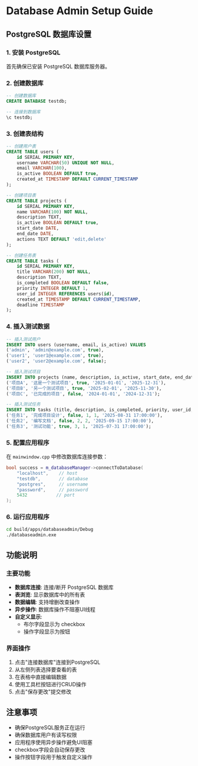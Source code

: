 # Database Admin Setup Guide

## PostgreSQL 数据库设置

### 1. 安装 PostgreSQL

首先确保已安装 PostgreSQL 数据库服务器。

### 2. 创建数据库

```sql
-- 创建数据库
CREATE DATABASE testdb;

-- 连接到数据库
\c testdb;
```

### 3. 创建表结构

```sql
-- 创建用户表
CREATE TABLE users (
    id SERIAL PRIMARY KEY,
    username VARCHAR(50) UNIQUE NOT NULL,
    email VARCHAR(100),
    is_active BOOLEAN DEFAULT true,
    created_at TIMESTAMP DEFAULT CURRENT_TIMESTAMP
);

-- 创建项目表
CREATE TABLE projects (
    id SERIAL PRIMARY KEY,
    name VARCHAR(100) NOT NULL,
    description TEXT,
    is_active BOOLEAN DEFAULT true,
    start_date DATE,
    end_date DATE,
    actions TEXT DEFAULT 'edit,delete'
);

-- 创建任务表
CREATE TABLE tasks (
    id SERIAL PRIMARY KEY,
    title VARCHAR(200) NOT NULL,
    description TEXT,
    is_completed BOOLEAN DEFAULT false,
    priority INTEGER DEFAULT 1,
    user_id INTEGER REFERENCES users(id),
    created_at TIMESTAMP DEFAULT CURRENT_TIMESTAMP,
    deadline TIMESTAMP
);
```

### 4. 插入测试数据

```sql
-- 插入测试用户
INSERT INTO users (username, email, is_active) VALUES
('admin', 'admin@example.com', true),
('user1', 'user1@example.com', true),
('user2', 'user2@example.com', false);

-- 插入测试项目
INSERT INTO projects (name, description, is_active, start_date, end_date) VALUES
('项目A', '这是一个测试项目', true, '2025-01-01', '2025-12-31'),
('项目B', '另一个测试项目', true, '2025-02-01', '2025-11-30'),
('项目C', '已完成的项目', false, '2024-01-01', '2024-12-31');

-- 插入测试任务
INSERT INTO tasks (title, description, is_completed, priority, user_id, deadline) VALUES
('任务1', '完成项目设计', false, 1, 1, '2025-08-31 17:00:00'),
('任务2', '编写文档', false, 2, 2, '2025-09-15 17:00:00'),
('任务3', '测试功能', true, 3, 1, '2025-07-31 17:00:00');
```

### 5. 配置应用程序

在 `mainwindow.cpp` 中修改数据库连接参数：

```cpp
bool success = m_databaseManager->connectToDatabase(
    "localhost",    // host
    "testdb",       // database
    "postgres",     // username
    "password",     // password
    5432           // port
);
```

### 6. 运行应用程序

```bash
cd build/apps/databaseadmin/Debug
./databaseadmin.exe
```

## 功能说明

### 主要功能
- **数据库连接**: 连接/断开 PostgreSQL 数据库
- **表浏览**: 显示数据库中的所有表
- **数据编辑**: 支持增删改查操作
- **异步操作**: 数据库操作不阻塞UI线程
- **自定义显示**:
  - 布尔字段显示为 checkbox
  - 操作字段显示为按钮

### 界面操作
1. 点击"连接数据库"连接到PostgreSQL
2. 从左侧列表选择要查看的表
3. 在表格中直接编辑数据
4. 使用工具栏按钮进行CRUD操作
5. 点击"保存更改"提交修改

## 注意事项

- 确保PostgreSQL服务正在运行
- 确保数据库用户有读写权限
- 应用程序使用异步操作避免UI阻塞
- checkbox字段会自动保存更改
- 操作按钮字段用于触发自定义操作
